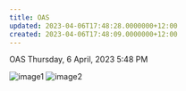 ```yaml
---
title: OAS
updated: 2023-04-06T17:48:28.0000000+12:00
created: 2023-04-06T17:48:09.0000000+12:00
---
```


OAS
Thursday, 6 April, 2023
5:48 PM

![image1](../../../../resources/c55a4e0b4e4342c296b67562be189233.png)
![image2](../../../../resources/a60f3851617e4110b5c350b07741128d.png)
